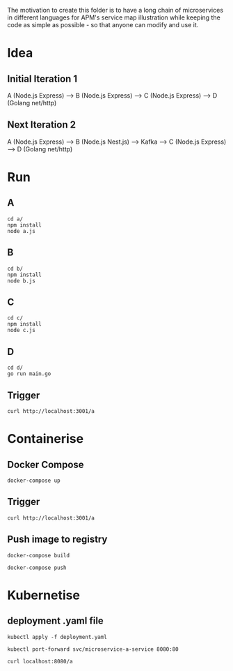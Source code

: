 The motivation to create this folder is to have a long chain of microservices in different languages for APM's service map illustration while keeping the code as simple as possible - so that anyone can modify and use it.

# Idea
## Initial Iteration 1
A (Node.js Express) --> B (Node.js Express) --> C (Node.js Express) --> D (Golang net/http)

## Next Iteration 2
A (Node.js Express) --> B (Node.js Nest.js) --> Kafka --> C (Node.js Express) --> D (Golang net/http)

# Run
## A
```
cd a/
npm install
node a.js
```

## B
```
cd b/
npm install
node b.js
```

## C
```
cd c/
npm install
node c.js
```

## D
```
cd d/
go run main.go
```

## Trigger
```
curl http://localhost:3001/a
```

# Containerise
## Docker Compose
```
docker-compose up
```

## Trigger
```
curl http://localhost:3001/a
```

## Push image to registry
```
docker-compose build
```

```
docker-compose push
```

# Kubernetise
## deployment .yaml file
```
kubectl apply -f deployment.yaml
```

```
kubectl port-forward svc/microservice-a-service 8080:80
```

```
curl localhost:8080/a
```